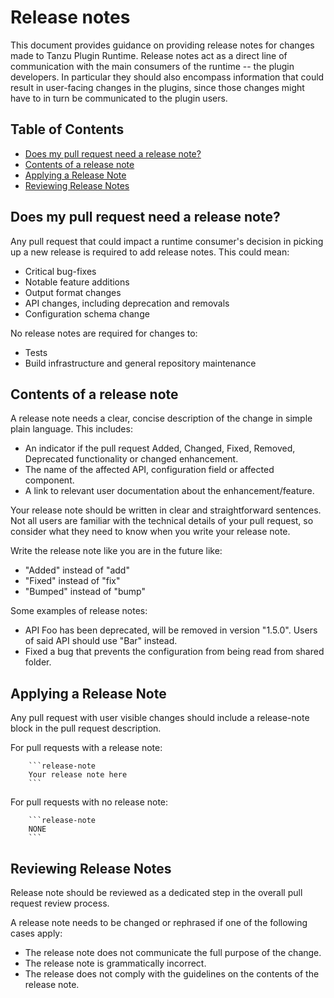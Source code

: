# Release notes

This document provides guidance on providing release notes for changes made to
Tanzu Plugin Runtime. Release notes act as a direct line of communication
with the main consumers of the runtime -- the plugin developers. In particular
they should also encompass information that could result in user-facing changes
in the plugins, since those changes might have to in turn be communicated to
the plugin users.

## Table of Contents

* [Does my pull request need a release note?](#does-my-pull-request-need-a-release-note)
* [Contents of a release note](#contents-of-a-release-note)
* [Applying a Release Note](#applying-a-release-note)
* [Reviewing Release Notes](#reviewing-release-notes)

## Does my pull request need a release note?

Any pull request that could impact a runtime consumer's decision in picking up
a new release is required to add release notes. This could mean:

* Critical bug-fixes
* Notable feature additions
* Output format changes
* API changes, including deprecation and removals
* Configuration schema change

No release notes are required for changes to:

* Tests
* Build infrastructure and general repository maintenance

## Contents of a release note

A release note needs a clear, concise description of the change in simple plain language.
This includes:

* An indicator if the pull request Added, Changed, Fixed, Removed, Deprecated functionality or changed enhancement.
* The name of the affected API, configuration field or affected component.
* A link to relevant user documentation about the enhancement/feature.

Your release note should be written in clear and straightforward sentences.
Not all users are familiar with the technical details of your pull request,
so consider what they need to know when you write your release note.

Write the release note like you are in the future like:

* "Added" instead of "add"
* "Fixed" instead of "fix"
* "Bumped" instead of "bump"

Some examples of release notes:

* API Foo has been deprecated, will be removed in version "1.5.0".
  Users of said API should use "Bar" instead.
* Fixed a bug that prevents the configuration from being read from shared folder.

## Applying a Release Note

Any pull request with user visible changes should include a release-note block in the pull request description.

For pull requests with a release note:

```text
    ```release-note
    Your release note here
    ```
```

For pull requests with no release note:

```text
    ```release-note
    NONE
    ```
```

## Reviewing Release Notes

Release note should be reviewed as a dedicated step in the overall pull request
review process.

A release note needs to be changed or rephrased if one of the following cases
apply:

* The release note does not communicate the full purpose of the change.
* The release note is grammatically incorrect.
* The release does not comply with the guidelines on the contents of the release note.
